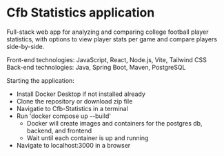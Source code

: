 # Cfb Statistics application

Full-stack web app for analyzing and comparing college football player statistics, with options to view player
stats per game and compare players side-by-side.

Front-end technologies: JavaScript, React, Node.js, Vite, Tailwind CSS
Back-end technologies: Java, Spring Boot, Maven, PostgreSQL


Starting the application:
- Install Docker Desktop if not installed already
- Clone the repository or download zip file
- Navigatie to Cfb-Statistics in a terminal
- Run 'docker compose up --build'
    - Docker will create images and containers for the postgres db, backend, and frontend
    - Wait until each container is up and running
- Navigate to localhost:3000 in a browser



